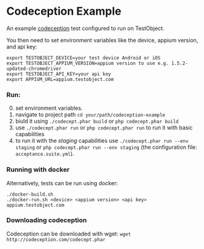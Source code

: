 # Codeception Example

An example [codeception](http://codeception.com) test configured to run on TestObject.

You then need to set environment variables like the device, appium version, and api key:
```
export TESTOBJECT_DEVICE=your test device Android or iOS
export TESTOBJECT_APPIUM_VERSION=appium version to use e.g. 1.5.2-updated-chromedriver
export TESTOBJECT_API_KEY=your api key
export APPIUM_URL=appium.testobject.com
```

### Run:

0. set environment variables.
1. navigate to project path `cd your/path/codeception-example`
2. biuld it using `./codecept.phar build` or `php codecept.phar build`
3. use `./codecept.phar run` or `php codecept.phar run` to run it with basic capabilities
4. to run it with the _staging_ capabilities use `./codecept.phar run --env staging` or `php codecept.phar run --env staging` (the configuration file: `acceptance.suite.yml`).

### Running with docker

Alternatively, tests can be run using docker:

```
./docker-build.sh
./docker-run.sh <device> <appium version> <api key> appium.testobject.com
```

### Downloading codeception

Codeception can be downloaded with wget: `wget http://codeception.com/codecept.phar`
